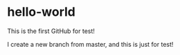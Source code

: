 # hello-world
This is the first GitHub for test!

I create a new branch from master, and this is just for test!
